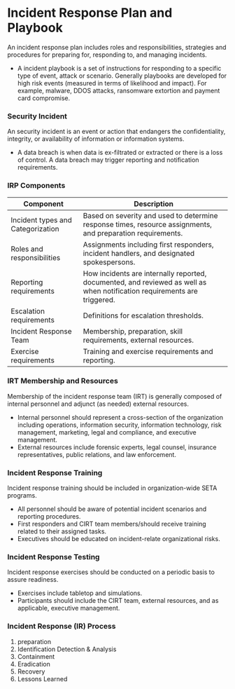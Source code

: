 # Incident Response Plan and Playbook
An incident response plan includes roles and responsibilities, strategies and procedures for preparing for, responding to, and managing incidents.

* A incident playbook is a set of instructions for responding to a specific type of event, attack or scenario. Generally playbooks are developed for high risk events (measured in terms of likelihood and impact). For example, malware, DDOS attacks, ransomware extortion and payment card compromise.

### Security Incident
An security incident is an event or action that endangers the confidentiality, integrity, or availability of information or information systems.
* A data breach is when data is ex-filtrated or extracted or there is a loss of control. A data breach may trigger reporting and notification requirements.

### IRP Components
| Component | Description  |
|-----------|--------------|
| Incident types and Categorization | Based on severity and used to determine response times, resource assignments, and preparation requirements. |
| Roles and responsibilities | Assignments including first responders, incident handlers, and designated spokespersons. |
| Reporting requirements | How incidents are internally reported, documented, and reviewed as well as when notification requirements are triggered. |
| Escalation requirements | Definitions for escalation thresholds. |
| Incident Response Team | Membership, preparation, skill requirements, external resources.|
| Exercise requirements | Training and exercise requirements and reporting. |

### IRT Membership and Resources
Membership of the incident response team (IRT) is generally composed of internal personnel and adjunct (as needed) external resources.
* Internal personnel should represent a cross-section of the organization including operations, information security, information technology, risk management, marketing, legal and compliance, and executive management.
* External resources include forensic experts, legal counsel,
insurance representatives, public relations, and law enforcement.

### Incident Response Training
Incident response training should be included in organization-wide SETA programs.
* All personnel should be aware of potential incident scenarios and reporting procedures.
* First responders and CIRT team members/should receive training related to their assigned tasks.
* Executives should be educated on incident-relate organizational risks.  

### Incident Response Testing
Incident response exercises should be conducted on a periodic basis to assure readiness.
* Exercises include tabletop and simulations.
* Participants should include the CIRT team, external resources, and as applicable, executive management.

### Incident Response (IR) Process
1. preparation
2. Identification Detection & Analysis
3. Containment
4. Eradication
5. Recovery
6. Lessons Learned

